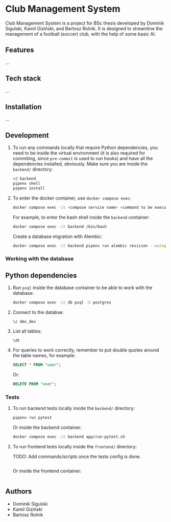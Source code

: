 # Club Management System

Club Management System is a project for BSc thesis developed by Dominik Sigulski, Kamil Giziński, and Bartosz Rolnik. It is designed to streamline the management of a football (soccer) club, with the help of some basic AI.

## Features

...

## Tech stack

...

## Installation

...

## Development

1. To run any commands locally that require Python dependencies, you need to be inside the virtual environment (it is also required for commiting, since `pre-commit` is used to run hooks) and have all the dependencies installed, obviously. Make sure you are inside the `backend/` directory:

   ```bash
   cd backend
   pipenv shell
   pipenv install
   ```

1. To enter the docker container, use `docker compose exec`:

   ```bash
   docker compose exec -it <compose service name> <command to be executed>
   ```

   For example, to enter the bash shell inside the `backend` container:

   ```bash
   docker compose exec -it backend /bin/bash
   ```

   Create a database migration with Alembic:

   ```bash
   docker compose exec -it backend pipenv run alembic revision --autogenerate -m "<message>"
   ```

### Working with the database

## Python dependencies

1. Run `psql` inside the database container to be able to work with the database:

   ```bash
   docker compose exec -it db psql -U postgres
   ```

1. Connect to the databse:

   ```
   \c dms_dev
   ```

1. List all tables:

   ```
   \dt
   ```

1. For queries to work correctly, remember to put double quotes around the table names, for example:

   ```sql
   SELECT * FROM "user";
   ```

   Or:

   ```sql
   DELETE FROM "user";
   ```

### Tests

1. To run backend tests locally inside the `backend/` directory:

   ```bash
   pipenv run pytest
   ```

   Or inside the backend container:

   ```bash
   docker compose exec -it backend app/run-pytest.sh
   ```

1. To run frontend tests locally inside the `frontend/` directory:

   TODO: Add commands/scripts once the tests config is done.

   ```bash

   ```

   Or inside the frontend container:

   ```bash

   ```

## Authors

- Dominik Sigulski
- Kamil Giziński
- Bartosz Rolnik

